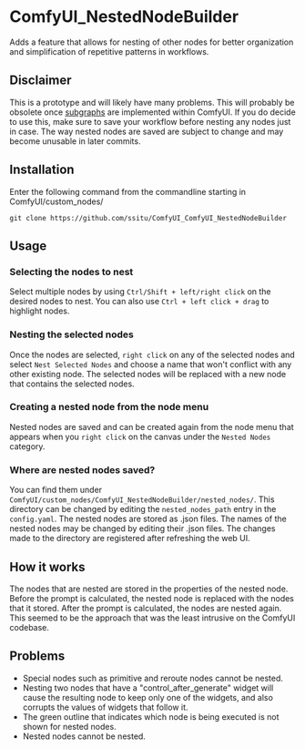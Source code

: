 # ComfyUI_NestedNodeBuilder
Adds a feature that allows for nesting of other nodes for better organization and simplification of repetitive patterns in workflows.

## Disclaimer
This is a prototype and will likely have many problems. This will probably be obsolete once [subgraphs](https://github.com/comfyanonymous/ComfyUI/pull/724) are implemented within ComfyUI. If you do decide to use this, make sure to save your workflow before nesting any nodes just in case. The way nested nodes are saved are subject to change and may become unusable in later commits.

## Installation
Enter the following command from the commandline starting in ComfyUI/custom_nodes/
```
git clone https://github.com/ssitu/ComfyUI_ComfyUI_NestedNodeBuilder
```

## Usage

### Selecting the nodes to nest
Select multiple nodes by using `Ctrl/Shift + left/right click` on the desired nodes to nest. 
You can also use `Ctrl + left click + drag` to highlight nodes.

### Nesting the selected nodes
Once the nodes are selected, `right click` on any of the selected nodes and select `Nest Selected Nodes` and choose a name that won't conflict with any other existing node. The selected nodes will be replaced with a new node that contains the selected nodes.

### Creating a nested node from the node menu
Nested nodes are saved and can be created again from the node menu that appears when you `right click` on the canvas under the `Nested Nodes` category.

### Where are nested nodes saved?
You can find them under `ComfyUI/custom_nodes/ComfyUI_NestedNodeBuilder/nested_nodes/`. This directory can be changed by editing the `nested_nodes_path` entry in the `config.yaml`. The nested nodes are stored as .json files. The names of the nested nodes may be changed by editing their .json files. The changes made to the directory are registered after refreshing the web UI. 

## How it works
The nodes that are nested are stored in the properties of the nested node. Before the prompt is calculated, the nested node is replaced with the nodes that it stored. After the prompt is calculated, the nodes are nested again. This seemed to be the approach that was the least intrusive on the ComfyUI codebase.

## Problems
- Special nodes such as primitive and reroute nodes cannot be nested.
- Nesting two nodes that have a "control_after_generate" widget will cause the resulting node to keep only one of the widgets, and also corrupts the values of widgets that follow it.
- The green outline that indicates which node is being executed is not shown for nested nodes.
- Nested nodes cannot be nested.
